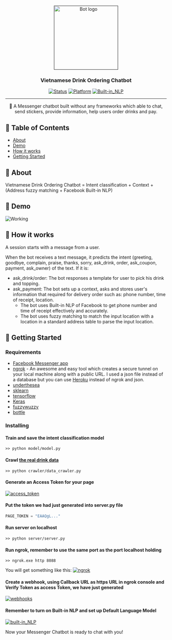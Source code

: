 <p align="center">
  <a href="" rel="noopener">
 <img width=200px height=200px src="https://i.imgur.com/FxL5qM0.jpg" alt="Bot logo"></a>
</p>

<h3 align="center">Vietnamese Drink Ordering Chatbot</h3>

<div align="center">

  [![Status](https://img.shields.io/badge/status-inactive-red)]()
  [![Platform](https://img.shields.io/badge/platform-Messenger-blue.svg)]()
  [![Built-in_NLP](https://img.shields.io/badge/Facebook_Built--in_NLP-ON-brightgreen.svg)]()

</div>

---

<p align="center"> 🤖 A Messenger chatbot built without any frameworks which able to chat, send stickers, provide information, help users order drinks and pay. 
    <br> 
</p>

## 📝 Table of Contents
+ [About](#about)
+ [Demo](#demo)
+ [How it works](#working)
+ [Getting Started](#getting_started)

## 🧐 About <a name = "about"></a>
Vietnamese Drink Ordering Chatbot = Intent classification + Context + (Address fuzzy matching + Facebook Built-in NLP)

## 🎥 Demo <a name = "demo"></a>
![Working](https://media.giphy.com/media/LOc3MaQ9sh72gScetp/giphy.gif)

## 💭 How it works <a name = "working"></a>
A session starts with a message from a user.

When the bot receives a text message, it predicts the intent (greeting, goodbye, complain, praise, thanks, sorry, ask_drink, order, ask_coupon, payment, ask_owner) of the text.
If it is:
+ ask_drink/order: The bot responses a template for user to pick his drink and topping.
+ ask_payment: The bot sets up a context, asks and stores user's information that required for delivery order such as: phone number, time of receipt, location. 
  + The bot uses Built-in NLP of Facebook to get phone number and time of receipt effectively and accurately.
  + The bot uses fuzzy matching to match the input location with a location in a standard address table to parse the input location.

## 🏁 Getting Started <a name = "getting_started"></a>
### Requirements
+ [Facebook Messenger app](https://developers.facebook.com/)
+ [ngrok](https://ngrok.com/) - An awesome and easy tool which creates a secure tunnel on your local machine along with a public URL. I used a json file instead of a database but you can use [Heroku](https://www.heroku.com/) instead of ngrok and json.
+ [underthesea](https://pypi.org/project/underthesea/)
+ [sklearn](https://pypi.org/project/sklearn/)
+ [tensorflow](https://pypi.org/project/tensorflow/)
+ [Keras](https://pypi.org/project/Keras/)
+ [fuzzywuzzy](https://pypi.org/project/fuzzywuzzy/)
+ [bottle](https://pypi.org/project/bottle/)

### Installing
#### Train and save the intent classification model
```
>> python model/model.py
```
#### Crawl [the real drink data](https://loship.vn/trasuachain)
```
>> python crawler/data_crawler.py
```
#### Generate an Access Token for your page
<a href="" rel="noopener">
 <img src="https://i.imgur.com/cbsv60v.png" alt="access_token"></a>

#### Put the token we had just generated into server.py file
```python
PAGE_TOKEN = "EAAQgL..."
```
#### Run server on localhost
```
>> python server/server.py
```
#### Run ngrok, remember to use the same port as the port localhost holding
```
>> ngrok.exe http 8088
```
You will get something like this:
<a href="" rel="noopener">
 <img src="https://i.imgur.com/ZlVRPtq.png" alt="ngrok"></a>

#### Create a webhook, using Callback URL as https URL in ngrok console and Verify Token as access Token, we have just generated
<a href="" rel="noopener">
 <img src="https://i.imgur.com/in9Dwbd.png" alt="webhooks"></a>

#### Remember to turn on Built-in NLP and set up Default Language Model
<a href="" rel="noopener">
 <img src="https://i.imgur.com/wfjukqW.png" alt="built-in_NLP"></a>

Now your Messenger Chatbot is ready to chat with you!
